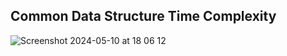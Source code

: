## Common Data Structure Time Complexity
![Screenshot 2024-05-10 at 18 06 12](https://github.com/Mahbubur-rahman-mishal/InterviewPrep/assets/19148673/fe8c5ba0-d925-46bd-89bb-e568485baf5e)
